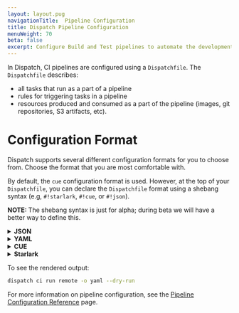 ```yaml
---
layout: layout.pug
navigationTitle:  Pipeline Configuration
title: Dispatch Pipeline Configuration 
menuWeight: 70
beta: false
excerpt: Configure Build and Test pipelines to automate the development process using declarative languages.
---
```


In Dispatch, CI pipelines are configured using a `Dispatchfile`. The `Dispatchfile` describes:
* all tasks that run as a part of a pipeline
* rules for triggering tasks in a pipeline
* resources produced and consumed as a part of the pipeline (images, git repositories, S3 artifacts, etc).

# Configuration Format

Dispatch supports several different configuration formats for you to choose from. Choose the format that you are most comfortable with.

By default, the `cue` configuration format is used. However, at the top of your `Dispatchfile`, you can declare the `Dispatchfile` format using a shebang syntax (e.g, `#!starlark`, `#!cue`, or `#!json`).

<p class="message--note"><strong>NOTE: </strong>The shebang syntax is just for alpha; during beta we will have a better way to define this.</p>

<details>
<summary><b>JSON</b></summary>

<p>

To set your `Dispatchfile` format as JSON, set the first line of your `Dispatchfile` to:

```sh
#!json
```

JSON is the simplest (but typically most verbose) supported format: when writing JSON syntax, you are writing the Dispatch data structures directly and can reference the [configuration reference](#Reference) below.

As an example, we convert the example from [the repository set up guide](../repo-setup/) to JSON:

```bash
#!json

{
    "resource": {
        "src-git": {
            "type": "git",
            "param": {
                "url": "$(context.git.url)",
                "revision": "$(context.git.commit)"
            }
        }
    },
    "task": {
        "test": {
            "inputs": [
                "src-git"
            ],
            "steps": [
                {
                    "name": "test",
                    "image": "golang:1.13.0-buster",
                    "command": [
                        "go",
                        "test",
                        "./..."
                    ],
                    "workingDir": "/workspace/src-git"
                }
            ]
        }
    },
    "actions": [
        {
            "tasks": [
                "test"
            ],
            "on": {
                "push": {
                    "branches": [
                        "master"
                    ]
                }
            }
        },
        {
            "tasks": [
                "test"
            ],
            "on": {
                "pull_request": {
                    "chatops": [
                        "test"
                    ]
                }
            }
        }
    ]
}
```
</p>
</details>

<details>
<summary><b>YAML</b></summary>

<p>

YAML is another popular configuration format supported to write your Dispatch pipeline data structure. Here is an example:

```sh
#!yaml

resource:
  src-git:
    type: git
    param:
      url: "$(context.git.url)"
      revision: "$(context.git.commit)"
task:
  test:
    inputs: ["src-git"]
    steps:
    - name: test
      image: golang:1.13.0-buster
      command: ["go", "test", "./..."]
      workingDir: "/workspace/src-git"
actions:
- tasks: ["test"]
  on:
    push:
      branches:
      - master
- tasks: ["test"]
  on:
    pull_request:
      chatops:
      - test
```
</p>
</details>

<details>
<summary><b>CUE</b></summary>

<p>

[CUE](https://cue.googlesource.com/cue/) is a language developed by Google to make it easy to define and validate types and constraints for data, making it possible to re-use and simplify configuration. CUE is a superset of JSON. See the [official CUE tutorial](https://cue.googlesource.com/cue/+/HEAD/doc/tutorial/basics/Readme.md) for a gentle introduction to cue.

The following example is a simple restructuring of the JSON example taking advantage of CUE's JSON sugar syntax to improve readability:

```json
#!cue

resource "src-git": {
  type: "git"
  param url: "$(context.git.url)"
  param revision: "$(context.git.commit)"
}

task "test": {
  inputs: ["src-git"]

  steps: [
    {
      name: "test"
      image: "golang:1.13.0-buster"
      command: [ "go", "test", "./..." ]
      workingDir: "/workspace/src-git"
    }
  ]
}

actions: [
  {
    tasks: ["test"]
    on push: {
      branches: ["master"]
    }
  },
  {
    tasks: ["test"]
    on pull_request: {
      chatops: ["test"]
    }
  }
]
```
</p>
</details>

<details>
<summary><b>Starlark</b></summary>

<p>

[Starlark](https://github.com/bazelbuild/starlark) is a configuration language originally developed for use in the Bazel build tool which is based on Python. Using Starlark, developers can take advantage of language features they're used to in regular development (loops, user defined functions, conditionals, modules, testing, editor integrations, etc). Additionally, the Dispatch project provides a basic standard library that makes it simpler to define pipelines.

```sh
#!starlark

gitResource("src-git", url="$(context.git.url)", revision="$(context.git.commit)")

task("test", inputs = ["src-git"], steps = [k8s.corev1.Container(
    name = "test",
    image = "golang:1.13.0-buster",
    command = [ "go", "test", "./..." ],
    workingDir = "/workspace/src-git",
    resources = k8s.corev1.ResourceRequirements(
        limits = {
            "cpu": k8s.resource_quantity("1000m"),
            "memory": k8s.resource_quantity("8Gi")
        }
    )
)])

action(tasks = ["test"], on = push(branches = ["master"]))
action(tasks = ["test"], on = pullRequest(chatops = ["test"]))
```

Dispatch datatypes can be referenced with the `p` package, e.g., `p.Pipeline()`, `p.Task()`. Kubernetes datatypes can be referenced with the `k8s` package, e.g., `k8s.corev1.Container()`, `k8s.metav1.ObjectMeta()`.

See [the starlark reference](../starlark-reference/) for an overview of the Dispatch standard library methods and data types as well as the [official language reference](https://docs.bazel.build/versions/master/skylark/language.html).

</p>
</details>

To see the rendered output:

```sh
dispatch ci run remote -o yaml --dry-run
```

For more information on pipeline configuration, see the [Pipeline Configuration Reference](../references/pipeline-config-ref/) page.
